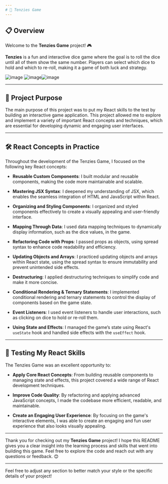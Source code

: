 ```yaml
---
# 🎲 Tenzies Game
---
```


## 📋 Overview

Welcome to the **Tenzies Game** project! 🎮

**Tenzies** is a fun and interactive dice game where the goal is to roll the dice until all of them show the same number. Players can select which dice to hold and which to re-roll, making it a game of both luck and strategy.

![image](https://github.com/user-attachments/assets/d89e71af-3cef-4016-bb1c-982142c07dba) ![image](https://github.com/user-attachments/assets/5c256159-cdd4-450a-8400-58f8acd13013)![image](https://github.com/user-attachments/assets/664bd835-8fe0-405f-9b8c-21449361befd)




---

## 🎯 Project Purpose

The main purpose of this project was to put my React skills to the test by building an interactive game application. This project allowed me to explore and implement a variety of important React concepts and techniques, which are essential for developing dynamic and engaging user interfaces.

---

## 🛠️ React Concepts in Practice

Throughout the development of the Tenzies Game, I focused on the following key React concepts:

- **Reusable Custom Components**: I built modular and reusable components, making the code more maintainable and scalable.

- **Mastering JSX Syntax**: I deepened my understanding of JSX, which enables the seamless integration of HTML and JavaScript within React.

- **Organizing and Styling Components**: I organized and styled components effectively to create a visually appealing and user-friendly interface.

- **Mapping Through Data**: I used data mapping techniques to dynamically display information, such as the dice values, in the game.

- **Refactoring Code with Props**: I passed props as objects, using spread syntax to enhance code readability and efficiency.

- **Updating Objects and Arrays**: I practiced updating objects and arrays within React state, using the spread syntax to ensure immutability and prevent unintended side effects.

- **Destructuring**: I applied destructuring techniques to simplify code and make it more concise.

- **Conditional Rendering & Ternary Statements**: I implemented conditional rendering and ternary statements to control the display of components based on the game state.

- **Event Listeners**: I used event listeners to handle user interactions, such as clicking on dice to hold or re-roll them.

- **Using State and Effects**: I managed the game’s state using React's `useState` hook and handled side effects with the `useEffect` hook.

---

## 🧪 Testing My React Skills

The Tenzies Game was an excellent opportunity to:

- **Apply Core React Concepts**: From building reusable components to managing state and effects, this project covered a wide range of React development techniques.
- **Improve Code Quality**: By refactoring and applying advanced JavaScript concepts, I made the codebase more efficient, readable, and maintainable.

- **Create an Engaging User Experience**: By focusing on the game's interactive elements, I was able to create an engaging and fun user experience that also looks visually appealing.

---

Thank you for checking out my **Tenzies Game** project! I hope this README gives you a clear insight into the learning process and skills that went into building this game. Feel free to explore the code and reach out with any questions or feedback. 😊

---

Feel free to adjust any section to better match your style or the specific details of your project!
